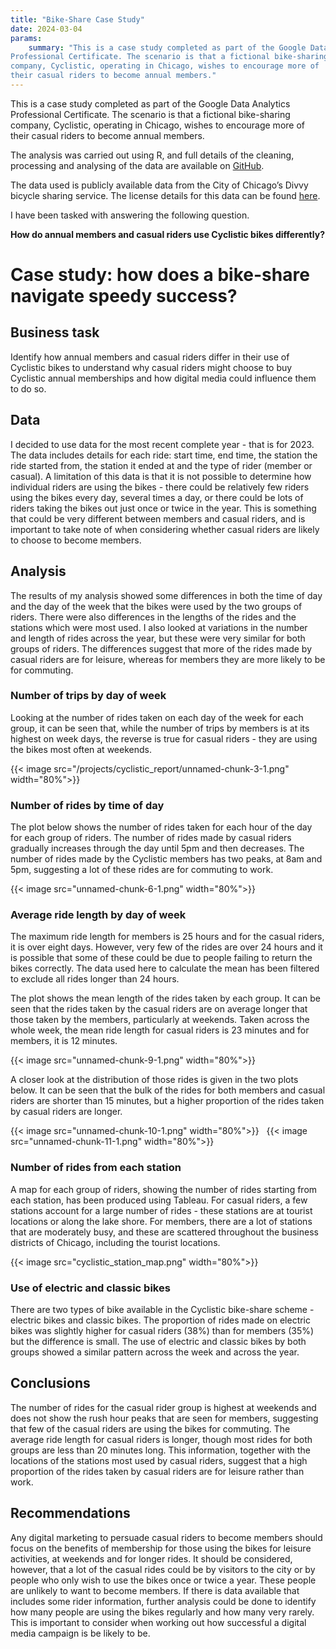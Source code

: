 ```yaml
---
title: "Bike-Share Case Study"
date: 2024-03-04
params:
    summary: "This is a case study completed as part of the Google Data Analytics
Professional Certificate. The scenario is that a fictional bike-sharing
company, Cyclistic, operating in Chicago, wishes to encourage more of
their casual riders to become annual members."
---
```


This is a case study completed as part of the Google Data Analytics
Professional Certificate. The scenario is that a fictional bike-sharing
company, Cyclistic, operating in Chicago, wishes to encourage more of
their casual riders to become annual members. 

The analysis was carried out using R, and full details of the cleaning, processing and analysing 
of the data are available on [GitHub](https://github.com/AnneW563/Cyclistic-case-study).

The data used is publicly available data from the City of Chicago’s Divvy bicycle sharing service.
The license details for this data can be found
[here](https://divvybikes.com/data-license-agreement).

I have been tasked with answering the following question.

**How do annual members and casual riders use Cyclistic bikes
differently?**

# Case study: how does a bike-share navigate speedy success?
## Business task

Identify how annual members and casual riders differ in their use of
Cyclistic bikes to understand why casual riders might choose to buy
Cyclistic annual memberships and how digital media could influence them
to do so.

## Data

I decided to use data for the most recent complete year - that is for
2023. The data includes details for each ride: start time, end time, the
station the ride started from, the station it ended at and the type of
rider (member or casual). A limitation of this data is that it is not
possible to determine how individual riders are using the bikes - there
could be relatively few riders using the bikes every day, several times
a day, or there could be lots of riders taking the bikes out just once
or twice in the year. This is something that could be very different
between members and casual riders, and is important to take note of when
considering whether casual riders are likely to choose to become
members.

## Analysis

The results of my analysis showed some differences in both the time of
day and the day of the week that the bikes were used by the two groups
of riders. There were also differences in the lengths of the rides and
the stations which were most used. I also looked at variations in the
number and length of rides across the year, but these were very similar
for both groups of riders. The differences suggest that more of the rides 
made by casual riders are for leisure, whereas for members they are more 
likely to be for commuting.

### Number of trips by day of week

Looking at the number of rides taken on each day of the week for each
group, it can be seen that, while the number of trips by members is at
its highest on week days, the reverse is true for casual riders - they
are using the bikes most often at weekends.

{{< image src="/projects/cyclistic_report/unnamed-chunk-3-1.png" width="80%">}}
&nbsp;

### Number of rides by time of day

The plot below shows the number of rides taken for each hour of the day for
each group of riders. The number of rides made by casual riders
gradually increases through the day until 5pm and then decreases. The
number of rides made by the Cyclistic members has two peaks, at 8am
and 5pm, suggesting a lot of these rides are for
commuting to work.

{{< image src="unnamed-chunk-6-1.png" width="80%">}}
&nbsp;

### Average ride length by day of week

The maximum ride length for members is 25 hours and for the casual
riders, it is over eight days. However, very few of the rides are over
24 hours and it is possible that some of these could be due to people
failing to return the bikes correctly. The data used here to calculate
the mean has been filtered to exclude all rides longer than 24 hours.

The plot shows the mean length of the rides taken by each group. It can
be seen that the rides taken by the casual riders are on average longer
that those taken by the members, particularly at weekends. Taken across
the whole week, the mean ride length for casual riders is 23 minutes and
for members, it is 12 minutes.

{{< image src="unnamed-chunk-9-1.png" width="80%">}}
&nbsp;

A closer look at the distribution of those rides is given in the two
plots below. It can be seen that the bulk of the rides for both members
and casual riders are shorter than 15 minutes, but a higher proportion
of the rides taken by casual riders are longer.

{{< image src="unnamed-chunk-10-1.png" width="80%">}}
&nbsp;
{{< image src="unnamed-chunk-11-1.png" width="80%">}}
&nbsp;

### Number of rides from each station

A map for each group of riders, showing the number of rides starting
from each station, has been produced using Tableau. For casual riders, a
few stations account for a large number of rides - these stations are at
tourist locations or along the lake shore. For members, there are a lot
of stations that are moderately busy, and these are scattered throughout
the business districts of Chicago, including the tourist locations.

{{< image src="cyclistic_station_map.png" width="80%">}}
&nbsp;

### Use of electric and classic bikes

There are two types of bike available in the Cyclistic bike-share
scheme - electric bikes and classic bikes. The proportion of rides made
on electric bikes was slightly higher for casual riders (38%) than for
members (35%) but the difference is small. The use of electric and
classic bikes by both groups showed a similar pattern across the week
and across the year.

## Conclusions

The number of rides for the casual rider group is highest at weekends
and does not show the rush hour peaks that are seen for members,
suggesting that few of the casual riders are using the bikes for
commuting. The average ride length for casual riders is longer, though
most rides for both groups are less than 20 minutes long. This
information, together with the locations of the stations most used by
casual riders, suggest that a high proportion of the rides taken by
casual riders are for leisure rather than work.

## Recommendations

Any digital marketing to persuade casual riders to become members should
focus on the benefits of membership for those using the bikes for
leisure activities, at weekends and for longer rides. It should be
considered, however, that a lot of the casual rides could be by visitors
to the city or by people who only wish to use the bikes once or twice a
year. These people are unlikely to want to become members. If there is
data available that includes some rider information, further analysis
could be done to identify how many people are using the bikes regularly
and how many very rarely. This is important to consider when working out
how successful a digital media campaign is be likely to be.
